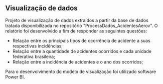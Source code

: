 ## Visualização de dados
Projeto de visualização de dados extraídos a partir da base de dados tratada disponibilizada no repositório "ProcessDados_AcidentesAerov". O relatório foi desenvolvido a fim de responder as seguintes questões:
- Relação entre os principais tipos de ocorrência de acidente a suas respectivas incidências;
- Relação entre a quantidade de acidentes ocorridos e cada unidade federativa brasileira; 
- Relação entre a incidência de acidentes e o ano dos ocorridos;

Para o desenvolvimento do modelo de visualização foi utilizado software Power BI.
